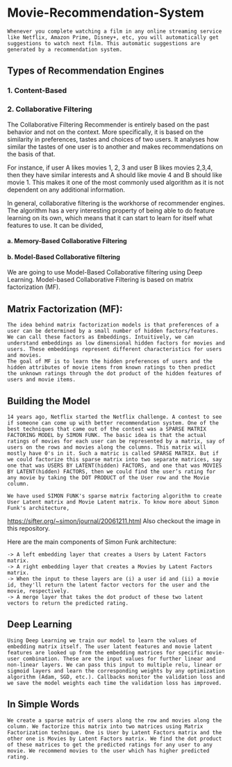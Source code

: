 # Movie-Recommendation-System
    Whenever you complete watching a film in any online streaming service like Netflix, Amazon Prime, Disney+, etc, you will automatically get suggestions to watch next film. This automatic suggestions are generated by a recommendation system.
    
## Types of Recommendation Engines
### 1. Content-Based
### 2. Collaborative Filtering
  The Collaborative Filtering Recommender is entirely based on the past behavior and not on the context. More specifically, it is based on the similarity in preferences, tastes and choices of two users. It analyses how similar the tastes of one user is to another and makes recommendations on the basis of that.

  For instance, if user A likes movies 1, 2, 3 and user B likes movies 2,3,4, then they have similar interests and A should like movie 4 and B should like movie 1. This makes it one of the most commonly used algorithm as it is not dependent on any additional information.

  In general, collaborative filtering is the workhorse of recommender engines. The algorithm has a very interesting property of being able to do feature learning on its own, which means that it can start to learn for itself what features to use. It can be divided,
#### a. Memory-Based Collaborative Filtering
#### b. Model-Based Collaborative filtering

  We are going to use Model-Based Collaborative filtering using Deep Learning. Model-based Collaborative Filtering is based on matrix factorization (MF).
  
## Matrix Factorization (MF):
    The idea behind matrix factorization models is that preferences of a user can be determined by a small number of hidden factors/features. We can call these factors as Embeddings. Intuitively, we can understand embeddings as low dimensional hidden factors for movies and users. These embeddings represent different characteristics for users and movies.
    The goal of MF is to learn the hidden preferences of users and the hidden attributes of movie items from known ratings to then predict the unknown ratings through the dot product of the hidden features of users and movie items.

## Building the Model
    14 years ago, Netflix started the Netflix challenge. A contest to see if someone can come up with better recommendation system. One of the best techniques that came out of the contest was a SPARSE MATRIX FACTORING MODEL by SIMON FUNK. The basic idea is that the actual ratings of movies for each user can be represented by a matrix, say of users on the rows and movies along the columns. This matrix will mostly have 0's in it. Such a matric is called SPARSE MATRIX. But if we could factorize this sparse matrix into two separate matrices, say one that was USERS BY LATENT(hidden) FACTORS, and one that was MOVIES BY LATENT(hidden) FACTORS, then we could find the user’s rating for any movie by taking the DOT PRODUCT of the User row and the Movie column.

    We have used SIMON FUNK's sparse matrix factoring algorithm to create User Latent matrix and Movie Latent matrix. To know more about Simon Funk's architecture, 
https://sifter.org/~simon/journal/20061211.html
Also checkout the image in this repository.

Here are the main components of Simon Funk architecture:

    -> A left embedding layer that creates a Users by Latent Factors matrix.
    -> A right embedding layer that creates a Movies by Latent Factors matrix.
    -> When the input to these layers are (i) a user id and (ii) a movie id, they'll return the latent factor vectors for the user and the movie, respectively.
    -> A merge layer that takes the dot product of these two latent vectors to return the predicted rating.
    
## Deep Learning 
    Using Deep Learning we train our model to learn the values of embedding matrix itself. The user latent features and movie latent features are looked up from the embedding matrices for specific movie-user combination. These are the input values for further linear and non-linear layers. We can pass this input to multiple relu, linear or sigmoid layers and learn the corresponding weights by any optimization algorithm (Adam, SGD, etc.). Callbacks monitor the validation loss and we save the model weights each time the validation loss has improved.
    
## In Simple Words
    We create a sparse matrix of users along the row and movies along the column. We factorize this matrix into two matrices using Matrix Factorization technique. One is User by Latent Factors matrix and the other one is Movies by Latent Factors matrix. We find the dot product of these matrices to get the predicted ratings for any user to any movie. We recommend movies to the user which has higher predicted rating. 

